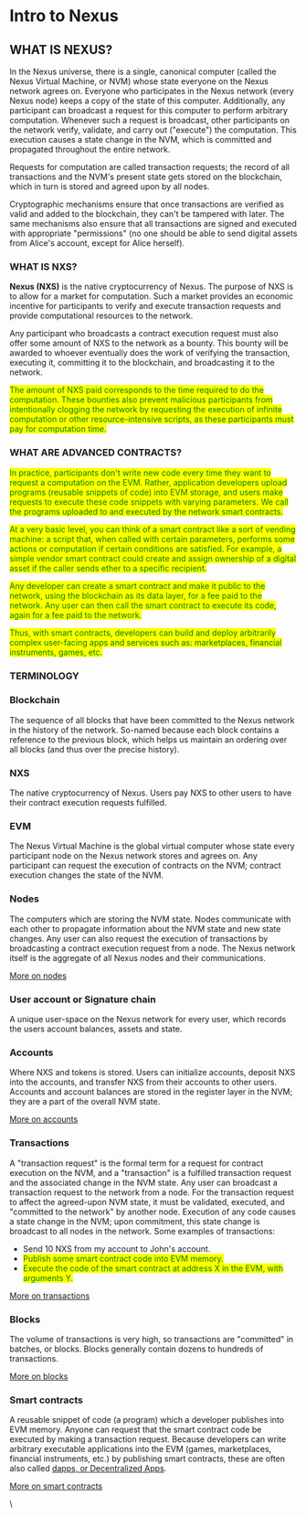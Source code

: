 # Intro to Nexus

## WHAT IS NEXUS?

In the Nexus universe, there is a single, canonical computer (called the Nexus Virtual Machine, or NVM) whose state everyone on the Nexus network agrees on. Everyone who participates in the Nexus network (every Nexus node) keeps a copy of the state of this computer. Additionally, any participant can broadcast a request for this computer to perform arbitrary computation. Whenever such a request is broadcast, other participants on the network verify, validate, and carry out ("execute") the computation. This execution causes a state change in the NVM, which is committed and propagated throughout the entire network.

Requests for computation are called transaction requests; the record of all transactions and the NVM's present state gets stored on the blockchain, which in turn is stored and agreed upon by all nodes.

Cryptographic mechanisms ensure that once transactions are verified as valid and added to the blockchain, they can't be tampered with later. The same mechanisms also ensure that all transactions are signed and executed with appropriate "permissions" (no one should be able to send digital assets from Alice's account, except for Alice herself).

### WHAT IS NXS? <a href="#what-is-ether" id="what-is-ether"></a>

**Nexus (NXS)** is the native cryptocurrency of Nexus. The purpose of NXS is to allow for a market for computation. Such a market provides an economic incentive for participants to verify and execute transaction requests and provide computational resources to the network.

Any participant who broadcasts a contract execution request must also offer some amount of NXS to the network as a bounty. This bounty will be awarded to whoever eventually does the work of verifying the transaction, executing it, committing it to the blockchain, and broadcasting it to the network.

<mark style="color:green;">The amount of NXS paid corresponds to the time required to do the computation. These bounties also prevent malicious participants from intentionally clogging the network by requesting the execution of infinite computation or other resource-intensive scripts, as these participants must pay for computation time.</mark>

### WHAT ARE ADVANCED  CONTRACTS? <a href="#what-are-smart-contracts" id="what-are-smart-contracts"></a>

<mark style="color:green;">In practice, participants don't write new code every time they want to request a computation on the EVM. Rather, application developers upload programs (reusable snippets of code) into EVM storage, and users make requests to execute these code snippets with varying parameters. We call the programs uploaded to and executed by the network smart contracts.</mark>

<mark style="color:green;">At a very basic level, you can think of a smart contract like a sort of vending machine: a script that, when called with certain parameters, performs some actions or computation if certain conditions are satisfied. For example, a simple vendor smart contract could create and assign ownership of a digital asset if the caller sends ether to a specific recipient.</mark>

<mark style="color:green;">Any developer can create a smart contract and make it public to the network, using the blockchain as its data layer, for a fee paid to the network. Any user can then call the smart contract to execute its code, again for a fee paid to the network.</mark>

<mark style="color:green;">Thus, with smart contracts, developers can build and deploy arbitrarily complex user-facing apps and services such as: marketplaces, financial instruments, games, etc.</mark>

### TERMINOLOGY <a href="#terminology" id="terminology"></a>

### Blockchain <a href="#blockchain" id="blockchain"></a>

The sequence of all blocks that have been committed to the Nexus network in the history of the network. So-named because each block contains a reference to the previous block, which helps us maintain an ordering over all blocks (and thus over the precise history).

### NXS <a href="#eth" id="eth"></a>

The native cryptocurrency of Nexus. Users pay NXS to other users to have their contract execution requests fulfilled.

### EVM <a href="#evm" id="evm"></a>

The Nexus Virtual Machine is the global virtual computer whose state every participant node on the Nexus network stores and agrees on. Any participant can request the execution of contracts on the NVM; contract execution changes the state of the NVM.

### Nodes <a href="#nodes" id="nodes"></a>

The computers which are storing the NVM state. Nodes communicate with each other to propagate information about the NVM state and new state changes. Any user can also request the execution of transactions by broadcasting a contract execution request from a node. The Nexus network itself is the aggregate of all Nexus nodes and their communications.

[More on nodes](https://ethereum.org/en/developers/docs/nodes-and-clients/)

### User account or Signature chain <a href="#accounts" id="accounts"></a>

A unique  user-space on the Nexus network for every user, which records the users account balances, assets and state.

### Accounts

Where NXS and tokens is stored. Users can initialize accounts, deposit NXS into the accounts, and transfer NXS from their accounts to other users. Accounts and account balances are stored in the register layer in the NVM; they are a part of the overall NVM state.

[More on accounts](https://ethereum.org/en/developers/docs/accounts/)

### Transactions <a href="#transactions" id="transactions"></a>

A "transaction request" is the formal term for a request for contract execution on the NVM, and a "transaction" is a fulfilled transaction request and the associated change in the NVM state. Any user can broadcast a transaction request to the network from a node. For the transaction request to affect the agreed-upon NVM state, it must be validated, executed, and "committed to the network" by another node. Execution of any code causes a state change in the NVM; upon commitment, this state change is broadcast to all nodes in the network. Some examples of transactions:

* Send 10 NXS from my account to John's account.
* <mark style="color:green;">Publish some smart contract code into EVM memory.</mark>
* <mark style="color:green;">Execute the code of the smart contract at address X in the EVM, with arguments Y.</mark>

[More on transactions](https://ethereum.org/en/developers/docs/transactions/)

### Blocks <a href="#blocks" id="blocks"></a>

The volume of transactions is very high, so transactions are "committed" in batches, or blocks. Blocks generally contain dozens to hundreds of transactions.

[More on blocks](https://ethereum.org/en/developers/docs/blocks/)

### Smart contracts <a href="#smart-contracts" id="smart-contracts"></a>

A reusable snippet of code (a program) which a developer publishes into EVM memory. Anyone can request that the smart contract code be executed by making a transaction request. Because developers can write arbitrary executable applications into the EVM (games, marketplaces, financial instruments, etc.) by publishing smart contracts, these are often also called [dapps, or Decentralized Apps](https://ethereum.org/en/developers/docs/dapps/).

[More on smart contracts](https://ethereum.org/en/developers/docs/smart-contracts/)

\
